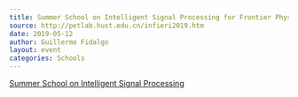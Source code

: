 ```yaml
---
title: Summer School on Intelligent Signal Processing for Frontier Physics and Industry
source: http://petlab.hust.edu.cn/infieri2019.htm
date: 2019-05-12
author: Guillermo Fidalgo
layout: event
categories: Schools
---
```

[Summer School on Intelligent Signal Processing](http://petlab.hust.edu.cn/infieri2019.htm)
